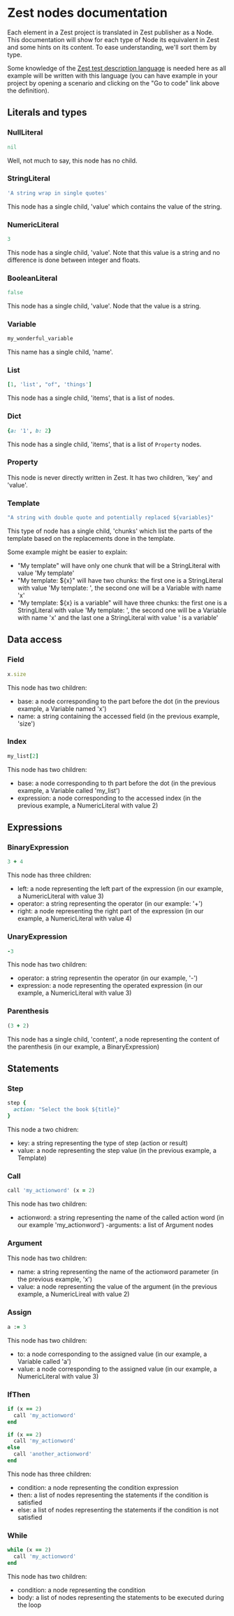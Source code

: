 Zest nodes documentation
========================

Each element in a Zest project is translated in Zest publisher as a Node. This documentation will show for each type of Node its equivalent in Zest and some hints on its content.
To ease understanding, we'll sort them by type.

Some knowledge of the [Zest test description language](https://zest.smartesting.com/tdl_documentation.html) is needed here as all example will be written with this language (you can have example in your project by opening a scenario and clicking on the "Go to code" link above the definition).

Literals and types
------------------

### NullLiteral

```ruby
nil
```

Well, not much to say, this node has no child.


### StringLiteral

```ruby
'A string wrap in single quotes'
```

This node has a single child, 'value' which contains the value of the string.

### NumericLiteral

```ruby
3
```

This node has a single child, 'value'. Note that this value is a string and no difference is done between integer and floats.


### BooleanLiteral

```ruby
false
```

This node has a single child, 'value'. Node that the value is a string.

### Variable

```ruby
my_wonderful_variable
```

This name has a single child, 'name'.


### List

```ruby
[1, 'list', "of", 'things']
```

This node has a single child, 'items', that is a list of nodes.


### Dict

```ruby
{a: '1', b: 2}
```

This node has a single child, 'items', that is a list of ``Property`` nodes.

### Property

This node is never directly written in Zest. It has two children, 'key' and 'value'.


### Template

```ruby
"A string with double quote and potentially replaced ${variables}"
```

This type of node has a single child, 'chunks' which list the parts of the template based on the replacements done in the template.

Some example might be easier to explain:
 - "My template" will have only one chunk that will be a StringLiteral with value 'My template'
 - "My template: ${x}" will have two chunks: the first one is a StringLiteral with value 'My template: ', the second one will be a Variable with name 'x'
 - "My template: ${x} is a variable" will have three chunks: the first one is a StringLiteral with value 'My template: ', the second one will be a Variable with name 'x' and the last one a StringLiteral with value ' is a variable'

Data access
-----------

### Field

```ruby
x.size
```

This node has two children:
 - base: a node corresponding to the part before the dot (in the previous example, a Variable named 'x')
 - name: a string containing the accessed field (in the previous example, 'size')

### Index

```ruby
my_list[2]
```

This node has two children:
 - base: a node corresponding to th part before the dot (in the previous example, a Variable called 'my_list')
 - expression: a node corresponding to the accessed index (in the previous example, a NumericLiteral with value 2)

Expressions
-----------

### BinaryExpression

```ruby
3 + 4
```

This node has three children:
 - left: a node representing the left part of the expression (in our example, a NumericLiteral with value 3)
 - operator: a string representing the operator (in our example: '+')
 - right: a node representing the right part of the expression (in our example, a NumericLiteral with value 4)


### UnaryExpression

```ruby
-3
```

This node has two children:
 - operator: a string representin the operator (in our example, '-')
 - expression: a node representing the operated expression (in our example, a NumericLiteral with value 3)


### Parenthesis

```ruby
(3 + 2)
```

This node has a single child, 'content', a node representing the content of the parenthesis (in our example, a BinaryExpression)


Statements
----------

### Step

```ruby
step {
  action: "Select the book ${title}"
}
```

This node a two chidren:
 - key: a string representing the type of step (action or result)
 - value: a node representing the step value (in the previous example, a Template)


### Call

```ruby
call 'my_actionword' (x = 2)
```

This node has two children:
 - actionword: a string representing the name of the called action word (in our example 'my_actionword')
 -arguments: a list of Argument nodes


### Argument

This node has two children:
 - name: a string representing the name of the actionword parameter (in the previous example, 'x')
 - value: a node representing the value of the argument (in the previous example, a NumericLireal with value 2)


### Assign

```ruby
a := 3
```

This node has two children:
 - to: a node corresponding to the assigned value (in our example, a Variable called 'a')
 - value: a node corresponding to the assigned value (in our example, a NumericLiteral with value 3)


### IfThen

```ruby
if (x == 2)
  call 'my_actionword'
end

if (x == 2)
  call 'my_actionword'
else
  call 'another_actionword'
end
```

This node has three children:
 - condition: a node representing the condition expression
 - then: a list of nodes representing the statements if the condition is satisfied
 - else: a list of nodes representing the statements if the condition is not satisfied


### While

```ruby
while (x == 2)
  call 'my_actionword'
end
```

This node has two children:
 - condition: a node representing the condition
 - body: a list of nodes representing the statements to be executed during the loop
